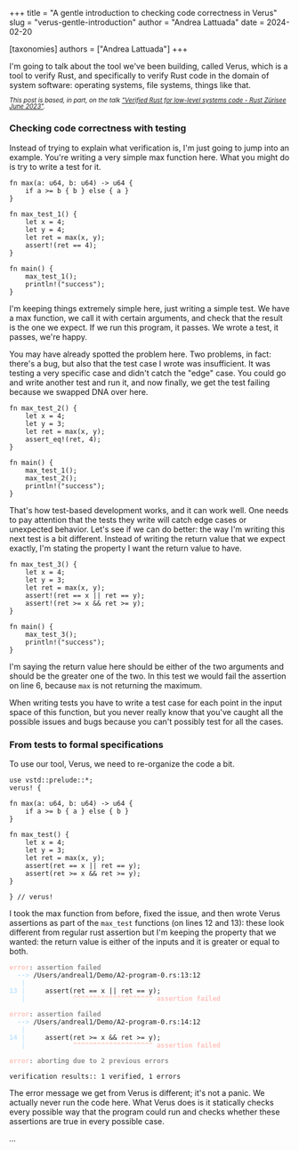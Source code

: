 +++
title = "A gentle introduction to checking code correctness in Verus"
slug = "verus-gentle-introduction"
author = "Andrea Lattuada"
date = 2024-02-20

[taxonomies]
authors = ["Andrea Lattuada"]
+++


<style type="text/css">
.note {
    font-size: 80%;
    line-height: 1em;
}
</style>

I'm going to talk about the tool we've been building, called Verus, which is a tool to verify Rust, and specifically to verify Rust code in the domain of system software: operating systems, file systems, things like that.

<!-- more -->

<i class="note">This post is based, in part, on the talk ["Verified Rust for low-level systems code - Rust Zürisee June 2023"](https://www.youtube.com/watch?v=ZZTk-zS4ZCY).</i>

### Checking code correctness with testing

Instead of trying to explain what verification is, I'm just going to jump into an example. You're writing a very simple max function here. What you might do is try to write a test for it. 
```rust,linenos
fn max(a: u64, b: u64) -> u64 {
    if a >= b { b } else { a }
}

fn max_test_1() {
    let x = 4;
    let y = 4;
    let ret = max(x, y);
    assert!(ret == 4);
}

fn main() {
    max_test_1();
    println!("success");
}
```

I'm keeping things extremely simple here, just writing a simple test. We have a max function, we call it with certain arguments, and check that the result is the one we expect. If we run this program, it passes. We wrote a test, it passes, we're happy.

You may have already spotted the problem here. Two problems, in fact: there's a bug, but also that the test case I wrote was insufficient. It was testing a very specific case and didn't catch the "edge" case. You could go and write another test and run it, and now finally, we get the test failing because we swapped DNA over here.

```rust,linenos
fn max_test_2() {
    let x = 4;
    let y = 3;
    let ret = max(x, y);
    assert_eq!(ret, 4);
}

fn main() {
    max_test_1();
    max_test_2();
    println!("success");
}
```

That's how test-based development works, and it can work well. One needs to pay attention that the tests they write will catch edge cases or unexpected behavior. Let's see if we can do better: the way I'm writing this next test is a bit different. Instead of writing the return value that we expect exactly, I'm stating the property I want the return value to have.

```rust,linenos
fn max_test_3() {
    let x = 4;
    let y = 3;
    let ret = max(x, y);
    assert!(ret == x || ret == y);
    assert!(ret >= x && ret >= y);
}

fn main() {
    max_test_3();
    println!("success");
}
```

I'm saying the return value here should be either of the two arguments and should be the greater one of the two. In this test we would fail the assertion on line 6, because `max` is not returning the maximum.

When writing tests you have to write a test case for each point in the input space of this function, but you never really know that you've caught all the possible issues and bugs because you can't possibly test for all the cases.

### From tests to formal specifications

To use our tool, Verus, we need to re-organize the code a bit.

```verus,linenos
use vstd::prelude::*;
verus! {

fn max(a: u64, b: u64) -> u64 {
    if a >= b { a } else { b }
}

fn max_test() {
    let x = 4;
    let y = 3;
    let ret = max(x, y);
    assert(ret == x || ret == y);
    assert(ret >= x && ret >= y);
}

} // verus!
```

I took the max function from before, fixed the issue, and then wrote Verus assertions as part of the `max_test` functions (on lines 12 and 13): these look different from regular rust assertion but I'm keeping the property that we wanted: the return value is either of the inputs and it is greater or equal to both.

<pre class="ansi-html"><code><span style="font-weight:bold;color:#8e8e8e;"></span><span style="font-weight:bold;color:#ffc4bd;">error</span><span style="font-weight:bold;color:#8e8e8e;">: assertion failed</span>
  <span style="font-weight:bold;color:#8e8e8e;"></span><span style="font-weight:bold;color:#c1e3fe;">--&gt; </span>/Users/andreal1/Demo/A2-program-0.rs:13:12
   <span style="font-weight:bold;color:#8e8e8e;"></span><span style="font-weight:bold;color:#c1e3fe;">|</span>
<span style="font-weight:bold;color:#8e8e8e;"></span><span style="font-weight:bold;color:#c1e3fe;">13</span> <span style="font-weight:bold;color:#8e8e8e;"></span><span style="font-weight:bold;color:#c1e3fe;">|</span>     assert(ret == x || ret == y);
   <span style="font-weight:bold;color:#8e8e8e;"></span><span style="font-weight:bold;color:#c1e3fe;">| </span>           <span style="font-weight:bold;color:#8e8e8e;"></span><span style="font-weight:bold;color:#ffc4bd;">^^^^^^^^^^^^^^^^^^^^</span> <span style="font-weight:bold;color:#8e8e8e;"></span><span style="font-weight:bold;color:#ffc4bd;">assertion failed</span>

<span style="font-weight:bold;color:#8e8e8e;"></span><span style="font-weight:bold;color:#ffc4bd;">error</span><span style="font-weight:bold;color:#8e8e8e;">: assertion failed</span>
  <span style="font-weight:bold;color:#8e8e8e;"></span><span style="font-weight:bold;color:#c1e3fe;">--&gt; </span>/Users/andreal1/Demo/A2-program-0.rs:14:12
   <span style="font-weight:bold;color:#8e8e8e;"></span><span style="font-weight:bold;color:#c1e3fe;">|</span>
<span style="font-weight:bold;color:#8e8e8e;"></span><span style="font-weight:bold;color:#c1e3fe;">14</span> <span style="font-weight:bold;color:#8e8e8e;"></span><span style="font-weight:bold;color:#c1e3fe;">|</span>     assert(ret &gt;= x &amp;&amp; ret &gt;= y);
   <span style="font-weight:bold;color:#8e8e8e;"></span><span style="font-weight:bold;color:#c1e3fe;">| </span>           <span style="font-weight:bold;color:#8e8e8e;"></span><span style="font-weight:bold;color:#ffc4bd;">^^^^^^^^^^^^^^^^^^^^</span> <span style="font-weight:bold;color:#8e8e8e;"></span><span style="font-weight:bold;color:#ffc4bd;">assertion failed</span>

<span style="font-weight:bold;color:#8e8e8e;"></span><span style="font-weight:bold;color:#ffc4bd;">error</span><span style="font-weight:bold;color:#8e8e8e;">: aborting due to 2 previous errors</span>

verification results:: 1 verified, 1 errors
</code></pre>

The error message we get from Verus is different; it's not a panic. We actually never run the code here. What Verus does is it statically checks every possible way that the program could run and checks whether these assertions are true in every possible case.

<i>...</i>
